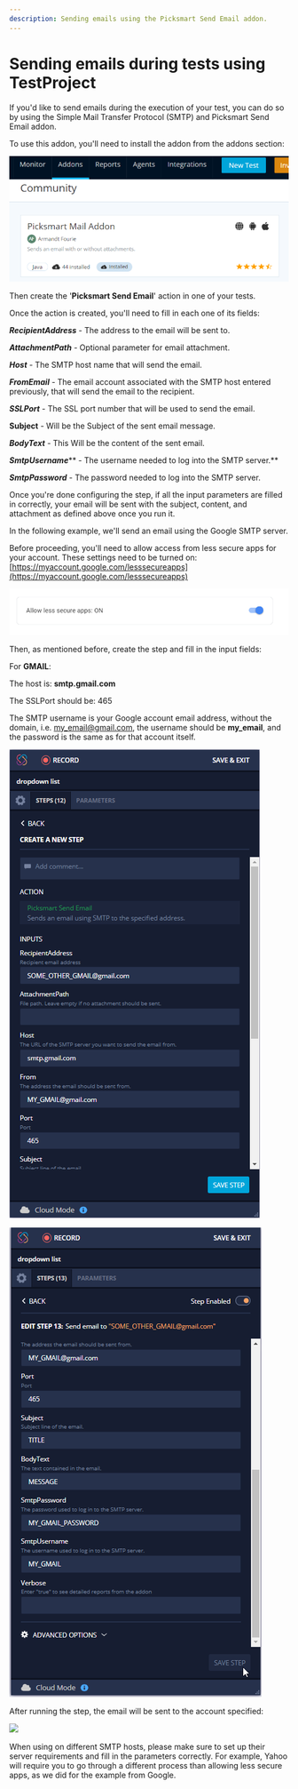 ```yaml
---
description: Sending emails using the Picksmart Send Email addon.
---
```


# Sending emails during tests using TestProject

If you'd like to send emails during the execution of your test, you can do so by using the Simple Mail Transfer Protocol (SMTP) and Picksmart Send Email addon.

To use this addon, you'll need to install the addon from the addons section:

![](<../../.gitbook/assets/image (505).png>)

Then create the '**Picksmart Send Email**' action in one of your tests.

Once the action is created, you'll need to fill in each one of its fields:

_**RecipientAddress**_ - The address to the email will be sent to.

_**AttachmentPath**_ - Optional parameter for email attachment.

_**Host**_ - The SMTP host name that will send the email.

_**FromEmail**_ - The email account associated with the SMTP host entered previously, that will send the email to the recipient.

_**SSLPort**_ - The SSL port number that will be used to send the email.

**Subject** - Will be the Subject of the sent email message.

_**BodyText**_ - This Will be the content of the sent email.

_**SmtpUsername**_** - The username needed to log into the SMTP server.**

_**SmtpPassword**_ - The password needed to log into the SMTP server.

Once you're done configuring the step, if all the input parameters are filled in correctly, your email will be sent with the subject, content, and attachment as defined above once you run it.

In the following example, we'll send an email using the Google SMTP server.

Before proceeding, you'll need to allow access from less secure apps for your account. These settings need to be turned on:\
[https://myaccount.google.com/lesssecureapps](https://myaccount.google.com/lesssecureapps)

![](<../../.gitbook/assets/image (501).png>)

Then, as mentioned before, create the step and fill in the input fields:

For **GMAIL**:

The host is: **smtp.gmail.com**

The SSLPort should be: 465

The SMTP username is your Google account email address, without the domain, i.e. [my\_email@gmail.com](mailto:my\_email@gmail.com), the username should be **my\_email**, and the password is the same as for that account itself.

![](<../../.gitbook/assets/image (553).png>)

![](<../../.gitbook/assets/image (479).png>)

After running the step, the email will be sent to the account specified:

![](https://downloads.intercomcdn.com/i/o/223752464/38fd700e84efc56ff189fd01/3.png)

When using on different SMTP hosts, please make sure to set up their server requirements and fill in the parameters correctly. For example, Yahoo will require you to go through a different process than allowing less secure apps, as we did for the example from Google.
